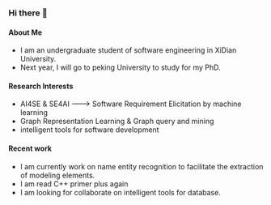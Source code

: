 ### Hi there 👋

#### About Me
- I am an undergraduate student of software engineering in XiDian University.
- Next year, I will go to peking University to study for my PhD.

#### Research Interests
- AI4SE & SE4AI ---> Software Requirement Elicitation by machine learning
- Graph Representation Learning & Graph query and mining
- intelligent tools for software development

#### Recent work
- I am currently work on name entity recognition to facilitate the extraction of modeling elements.
- I am read C++ primer plus again
- I am looking for collaborate on intelligent tools for database.


<!--
**Zanejins/zanejins** is a ✨ _special_ ✨ repository because its `README.md` (this file) appears on your GitHub profile.

Here are some ideas to get you started:

- 🔭 I’m currently working on ...
- 🌱 I’m currently learning ...
- 👯 I’m looking to collaborate on ...
- 🤔 I’m looking for help with ...
- 💬 Ask me about ...
- 📫 How to reach me: ...
- 😄 Pronouns: ...
- ⚡ Fun fact: ...
-->


